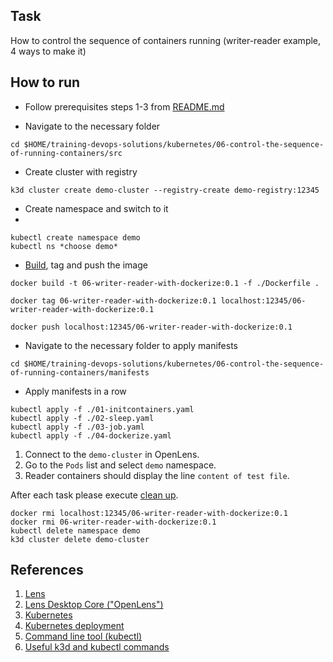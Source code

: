 ## Task
How to control the sequence of containers running (writer-reader example, 4 ways to make it)

## How to run
- Follow prerequisites steps 1-3 from [README.md](../../README.md)

- Navigate to the necessary folder

```
cd $HOME/training-devops-solutions/kubernetes/06-control-the-sequence-of-running-containers/src
```
- Create cluster with registry

```
k3d cluster create demo-cluster --registry-create demo-registry:12345
```
- Create namespace and switch to it
- 
```
kubectl create namespace demo
kubectl ns *choose demo*
```

- [Build](https://docs.docker.com/engine/reference/commandline/build/), tag and push the image

```
docker build -t 06-writer-reader-with-dockerize:0.1 -f ./Dockerfile .

docker tag 06-writer-reader-with-dockerize:0.1 localhost:12345/06-writer-reader-with-dockerize:0.1

docker push localhost:12345/06-writer-reader-with-dockerize:0.1
```

- Navigate to the necessary folder to apply manifests

```
cd $HOME/training-devops-solutions/kubernetes/06-control-the-sequence-of-running-containers/manifests
```

- Apply manifests in a row

```
kubectl apply -f ./01-initcontainers.yaml
kubectl apply -f ./02-sleep.yaml
kubectl apply -f ./03-job.yaml
kubectl apply -f ./04-dockerize.yaml
```

1. Connect to the `demo-cluster` in OpenLens.
2. Go to the `Pods` list and select `demo` namespace.
3. Reader containers should display the line `content of test file`.

After each task please execute [clean up]().
```
docker rmi localhost:12345/06-writer-reader-with-dockerize:0.1
docker rmi 06-writer-reader-with-dockerize:0.1
kubectl delete namespace demo
k3d cluster delete demo-cluster
```
## References
1. [Lens](https://k8slens.dev/)
2. [Lens Desktop Core ("OpenLens")](https://github.com/lensapp/lens)
3. [Kubernetes](https://kubernetes.io/)
4. [Kubernetes deployment](https://kubernetes.io/docs/concepts/workloads/controllers/deployment/)
5. [Command line tool (kubectl)](https://kubernetes.io/docs/reference/kubectl/)
6. [Useful k3d and kubectl commands](https://ramigs.dev/blog/useful-k3d-and-kubectl-commands/)
